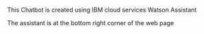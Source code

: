 This Chatbot is created using IBM cloud services Watson Assistant

The assistant is at the bottom right corner of the web page
